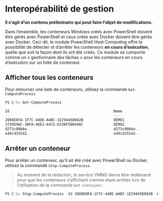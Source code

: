 # Interopérabilité de gestion

**Il s’agit d’un contenu préliminaire qui peut faire l’objet de modifications.**

Dans l’ensemble, les conteneurs Windows créés avec PowerShell doivent être gérés avec PowerShell et ceux créés avec Docker doivent être gérés avec Docker. Ceci dit, le module PowerShell Host Computing offre la possibilité de détecter et d’arrêter les conteneurs **en cours d’exécution**, quelle que soit la façon dont ils ont été créés. Ce module se comporte comme un « gestionnaire des tâches » pour les conteneurs en cours d’exécution sur un hôte de conteneur.

## Afficher tous les conteneurs

Pour retourner une liste de conteneurs, utilisez la commande `Get-ComputeProcess`

```powershell
PS C:\> Get-ComputeProcess

Id                                                Name                                      Owner       Type
--                                                ----                                      -----       ----
2088E0FA-1F7C-44DE-A4BC-1E29445D082B              DEMO1                                     VMMS   Container
373959AC-1BFA-46E3-A472-D330F5B0446C              DEMO2                                     VMMS   Container
d273c80b6e..                                      d273c80b6e..                              docker Container
e49cd35542..                                      e49cd35542..                              docker Container
```

## Arrêter un conteneur

Pour arrêter un conteneur, qu’il ait été créé avec PowerShell ou Docker, utilisez la commande `Stop-ComputeProcess`.

> Au moment de la rédaction, le service VMMS devra être redémarré pour que les conteneurs s’affichent comme étant arrêtés lors de l’utilisation de la commande `Get-Container`.

```powershell
PS C:\> Stop-ComputeProcess -Id 2088E0FA-1F7C-44DE-A4BC-1E29445D082B -Force
```




